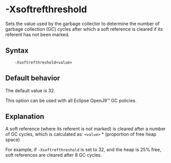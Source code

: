 <!--
* Copyright (c) 2017, 2025 IBM Corp. and others
*
* This program and the accompanying materials are made
* available under the terms of the Eclipse Public License 2.0
* which accompanies this distribution and is available at
* https://www.eclipse.org/legal/epl-2.0/ or the Apache
* License, Version 2.0 which accompanies this distribution and
* is available at https://www.apache.org/licenses/LICENSE-2.0.
*
* This Source Code may also be made available under the
* following Secondary Licenses when the conditions for such
* availability set forth in the Eclipse Public License, v. 2.0
* are satisfied: GNU General Public License, version 2 with
* the GNU Classpath Exception [1] and GNU General Public
* License, version 2 with the OpenJDK Assembly Exception [2].
*
* [1] https://www.gnu.org/software/classpath/license.html
* [2] https://openjdk.org/legal/assembly-exception.html
*
* SPDX-License-Identifier: EPL-2.0 OR Apache-2.0 OR GPL-2.0-only WITH Classpath-exception-2.0 OR GPL-2.0-only WITH OpenJDK-assembly-exception-1.0
-->

# -Xsoftrefthreshold


Sets the value used by the garbage collector to determine the number of garbage collection (GC) cycles after which a soft reference is cleared if its referent has not been marked.

## Syntax

        -Xsoftrefthreshold<value>

## Default behavior

The default value is 32.

This option can be used with all Eclipse OpenJ9&trade; GC policies.

## Explanation

A soft reference (where its referent is not marked) is cleared after a number of GC cycles, which is calculated as: `<value>` \* (proportion of free heap space)

For example, if `-Xsoftrefthreshold` is set to 32, and the heap is 25% free, soft references are cleared after 8 GC cycles.


<!-- ==== END OF TOPIC ==== xsoftrefthreshold.md ==== -->
